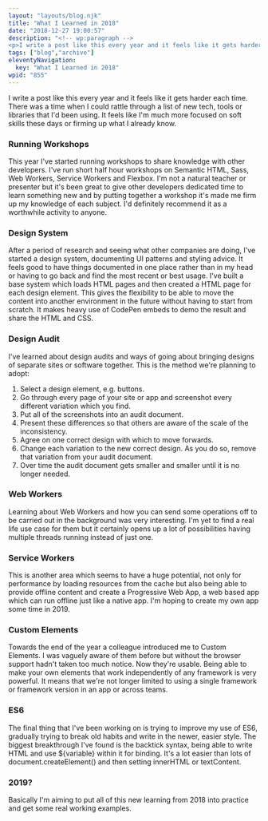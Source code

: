 ```yaml
---
layout: "layouts/blog.njk"
title: "What I Learned in 2018"
date: "2018-12-27 19:00:57"
description: "<!-- wp:paragraph -->
<p>I write a post like this every year and it feels like it gets harder each time"
tags: ["blog","archive"]
eleventyNavigation:
  key: "What I Learned in 2018"
wpid: "855"
---
```

<!-- wp:paragraph -->
<p>I write a post like this every year and it feels like it gets harder each time. There was a time when I could rattle through a list of new tech, tools or libraries that I'd been using. It feels like I'm much more focused on soft skills these days or firming up what I already know.</p>
<!-- /wp:paragraph -->

<!-- wp:heading {"level":3} -->
<h3>Running Workshops</h3>
<!-- /wp:heading -->

<!-- wp:paragraph -->
<p>This year I've started running workshops to share knowledge with other developers. I've run short half hour workshops on Semantic HTML, Sass, Web Workers, Service Workers and Flexbox. I'm not a natural teacher or presenter but it's been great to give other developers dedicated time to learn something new and by putting together a workshop it's made me firm up my knowledge of each subject. I'd definitely recommend it as a worthwhile activity to anyone.</p>
<!-- /wp:paragraph -->

<!-- wp:heading {"level":3} -->
<h3>Design System</h3>
<!-- /wp:heading -->

<!-- wp:paragraph -->
<p>After a period of research and seeing what other companies are doing, I've started a design system, documenting UI patterns and styling advice. It feels good to have things documented in one place rather than in my head or having to go back and find the most recent or best usage. I've built a base system which loads HTML pages and then created a HTML page for each design element. This gives the flexibility to be able to move the content into another environment in the future without having to start from scratch. It makes heavy use of CodePen embeds to demo the result and share the HTML and CSS.</p>
<!-- /wp:paragraph -->

<!-- wp:heading {"level":3} -->
<h3>Design Audit</h3>
<!-- /wp:heading -->

<!-- wp:paragraph -->
<p>I've learned about design audits and ways of going about bringing designs of separate sites or software together. This is the method we're planning to adopt:</p>
<!-- /wp:paragraph -->

<!-- wp:list {"ordered":true} -->
<ol><li>Select a design element, e.g. buttons.</li><li>Go through every page of your site or app and screenshot every different variation which you find.</li><li>Put all of the screenshots into an audit document.</li><li>Present these differences so that others are aware of the scale of the inconsistency.</li><li>Agree on one correct design with which to move forwards.</li><li>Change each variation to the new correct design. As you do so, remove that variation from your audit document.</li><li>Over time the audit document gets smaller and smaller until it is no longer needed.</li></ol>
<!-- /wp:list -->

<!-- wp:heading {"level":3} -->
<h3>Web Workers</h3>
<!-- /wp:heading -->

<!-- wp:paragraph -->
<p>Learning about Web Workers and how you can send some operations off to be carried out in the background was very interesting. I'm yet to find a real life use case for them but it certainly opens up a lot of possibilities having multiple threads running instead of just one.</p>
<!-- /wp:paragraph -->

<!-- wp:heading {"level":3} -->
<h3>Service Workers</h3>
<!-- /wp:heading -->

<!-- wp:paragraph -->
<p>This is another area which seems to have a huge potential, not only for performance by loading resources from the cache but also being able to provide offline content and create a Progressive Web App, a web based app which can run offline just like a native app. I'm hoping to create my own app some time in 2019.</p>
<!-- /wp:paragraph -->

<!-- wp:heading {"level":3} -->
<h3>Custom Elements</h3>
<!-- /wp:heading -->

<!-- wp:paragraph -->
<p>Towards the end of the year a colleague introduced me to Custom Elements. I was vaguely aware of them before but without the browser support hadn't taken too much notice. Now they're usable. Being able to make your own elements that work independently of any framework is very powerful. It means that we're not longer limited to using a single framework or framework version in an app or across teams.</p>
<!-- /wp:paragraph -->

<!-- wp:heading {"level":3} -->
<h3>ES6</h3>
<!-- /wp:heading -->

<!-- wp:paragraph -->
<p>The final thing that I've been working on is trying to improve my use of ES6, gradually trying to break old habits and write in the newer, easier style. The biggest breakthrough I've found is the backtick syntax, being able to write HTML and use ${variable} within it for binding. It's a lot easier than lots of document.createElement() and then setting innerHTML or textContent.</p>
<!-- /wp:paragraph -->

<!-- wp:heading {"level":3} -->
<h3>2019?</h3>
<!-- /wp:heading -->

<!-- wp:paragraph -->
<p>Basically I'm aiming to put all of this new learning from 2018 into practice and get some real working examples.</p>
<!-- /wp:paragraph -->